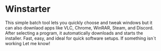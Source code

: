 # Winstarter
This simple batch tool lets you quickly choose and tweak windows but it can also downlaod apps like VLC, Chrome, WinRAR, Steam, and Discord. After selecting a program, it automatically downloads and starts the installer. Fast, easy, and ideal for quick software setups.
If something isn´t working Let me know!
